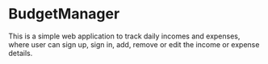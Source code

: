 # BudgetManager
This is a simple web application to track daily incomes and expenses, where user can sign up, sign in, add, remove or edit the income or expense details.
